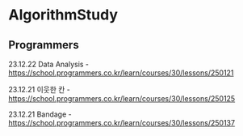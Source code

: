 # AlgorithmStudy
## Programmers
23.12.22 Data Analysis - https://school.programmers.co.kr/learn/courses/30/lessons/250121

23.12.21 이웃한 칸 - https://school.programmers.co.kr/learn/courses/30/lessons/250125

23.12.21 Bandage - https://school.programmers.co.kr/learn/courses/30/lessons/250137
